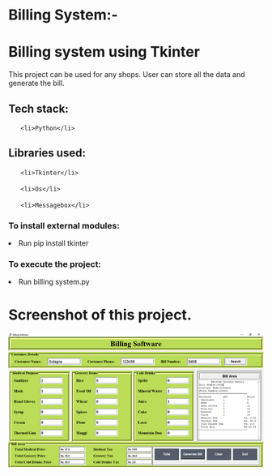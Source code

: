 # Billing System:-


<h1>Billing system using Tkinter</h1>

<p>This project can be used for any shops. User can store all the data and generate the bill.</p>

<h2>Tech stack:</h2>

<ul>
    
    <li>Python</li>
    
</ul>


<h2>Libraries used:</h2>

<ul>
    
    <li>Tkinter</li>
    
    <li>Os</li>
    
    <li>Messagebox</li>
    
</ul>

<h3>To install external modules:</h3>

<p><li>Run pip install tkinter</li></p>

<h3>To execute the project:</h3>
<p><li>Run billing system.py</li></p>

<h1><b>Screenshot of this project.</b></h1>

![Bill](Bill.PNG)
